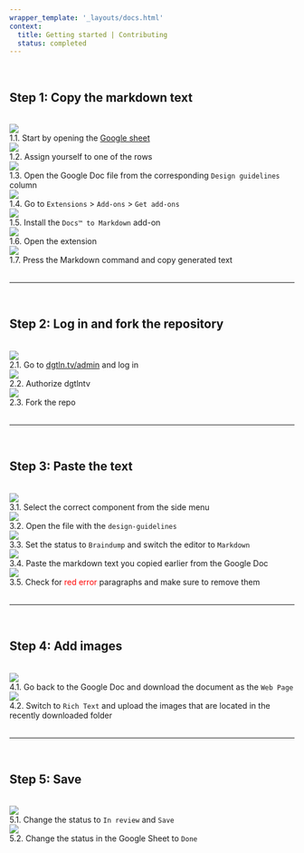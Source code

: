 ```yaml
---
wrapper_template: '_layouts/docs.html'
context:
  title: Getting started | Contributing
  status: completed
---
```


<br>

## Step 1: Copy the markdown text

<br>
<div class="row u-equal-height">
<div class="col-4 p-card u-no-padding">
<img src="/static/images/0.jpg">

<div class="p-card__inner">
1.1. Start by opening the <a href="https://docs.google.com/spreadsheets/d/19HJPsX651deboiJXcbPsJRU8rt90fJm6GCf5t77kDJc" target="_blank" rel="noreferrer noopener">Google sheet <i class="p-icon--external-link"></i></a>
</div>
</div>
<!-- -->
<div class="col-4 p-card u-no-padding">
<img src="/static/images/1.jpg">

<div class="p-card__inner">
1.2. Assign yourself to one of the rows
</div>
</div>
<!-- -->
<div class="col-4 p-card u-no-padding">
<img src="/static/images/2.jpg">

<div class="p-card__inner">
1.3. Open the Google Doc file from the corresponding <code>Design guidelines</code> column

</div>
</div>
<!-- -->
<div class="col-4 p-card u-no-padding">
<img src="/static/images/3.jpg">

<div class="p-card__inner">
1.4. Go to <code>Extensions</code> > <code>Add-ons</code> > <code>Get add-ons</code>

</div>
</div>
<!-- -->
<div class="col-4 p-card u-no-padding">
<img src="/static/images/4.jpg">

<div class="p-card__inner">
1.5. Install the <code>Docs™ to Markdown</code> add-on

</div>
</div>
<!-- -->
<div class="col-4 p-card u-no-padding">
<img src="/static/images/5.jpg">

<div class="p-card__inner">
1.6. Open the extension

</div>
</div>
<!-- -->
<div class="col-4 p-card u-no-padding">
<img src="/static/images/6.jpg">

<div class="p-card__inner">
1.7. Press the Markdown command and copy generated text

</div>
</div>
</div>

<br>

---

<br>

## Step 2: Log in and fork the repository

<br>

<div class="row u-equal-height">
<div class="col-4 p-card u-no-padding">
<img src="/static/images/7.jpg">

<div class="p-card__inner">
2.1. Go to <a href="https://dgtln.tv/admin" target="_blank" rel="noreferrer">dgtln.tv/admin</a><i class="p-icon--external-link"></i> and log in
</div>
</div>
<!-- -->
<div class="col-4 p-card u-no-padding">
<img src="/static/images/7.1.jpg">

<div class="p-card__inner">
2.2. Authorize dgtlntv
</div>
</div>
<!-- -->
<div class="col-4 p-card u-no-padding">
<img src="/static/images/7.2.jpg">

<div class="p-card__inner">
2.3. Fork the repo

</div>
</div>
</div>

<br>

---

<br>

## Step 3: Paste the text

<br>

<div class="row u-equal-height">
<div class="col-4 p-card u-no-padding">
<img src="/static/images/8.jpg">

<div class="p-card__inner">
3.1. Select the correct component from the side menu
</div>
</div>
<!-- -->
<div class="col-4 p-card u-no-padding">
<img src="/static/images/9.jpg">

<div class="p-card__inner">
3.2. Open the file with the <code>design-guidelines</code>

</div>
</div>
<!-- -->
<div class="col-4 p-card u-no-padding">
<img src="/static/images/10.jpg">

<div class="p-card__inner">
3.3. Set the status to <code>Braindump</code> and switch the editor to <code>Markdown</code>

</div>
</div>
<!-- -->
<div class="col-4 p-card u-no-padding">
<img src="/static/images/11.jpg">

<div class="p-card__inner">
3.4. Paste the markdown text you copied earlier from the Google Doc

</div>
</div>
<!-- -->
<div class="col-4 p-card u-no-padding">
<img src="/static/images/12.jpg">

<div class="p-card__inner">
3.5. Check for <span style="color: red">red error</span> paragraphs and make sure to remove them

</div>
</div>
</div>

<br>

---

<br>

## Step 4: Add images

<br>
<div class="row u-equal-height">
<div class="col-4 p-card u-no-padding">
<img src="/static/images/13.jpg">

<div class="p-card__inner">
4.1. Go back to the Google Doc and download the document as the <code>Web Page</code>
</div>
</div>
<!-- -->
<div class="col-4 p-card u-no-padding">
<img src="/static/images/14.jpg">

<div class="p-card__inner">
4.2. Switch to <code>Rich Text</code> and upload the images that are located in the recently downloaded folder
</div>
</div>

</div>

<br>

---

<br>

## Step 5: Save

<br>
<div class="row u-equal-height">
<div class="col-4 p-card u-no-padding">
<img src="/static/images/16.jpg">

<div class="p-card__inner">
5.1. Change the status to <code>In review</code> and <code>Save</code>
</div>
</div>
<!-- -->
<div class="col-4 p-card u-no-padding">
<img src="/static/images/17.jpg">

<div class="p-card__inner">
5.2. Change the status in the Google Sheet to <code>Done</code>
</div>
</div>

</div>
<br>
<br>
<br>